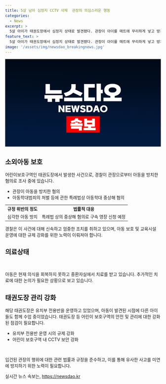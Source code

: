 ```yaml
---
title: 5살 남아 심정지 CCTV 삭제  관장의 의심스러운 행동
categories:
  - News
excerpt: >
  5살 아이가 태권도장에서 심정지 상태로 발견됐다. 관장이 아이를 매트에 무리하게 넣고 방치한 후 긴급체포됐다. CCTV 영상까지 삭제하려 한 것으로 경찰 조사 중이며, 아동학대 중상해 혐의로 입건됐다. 해당 태권도장은 유치부 전용반을 운영하며, 아동학대범죄의 처벌 등에 관한 특례법을 적용해 조사할 예정이다. 중환자실에서 치료를 받고 있는 아이에 대한 관심이 높아지고 있다.
feature_text: >
  5살 아이가 태권도장에서 심정지 상태로 발견됐다. 관장이 아이를 매트에 무리하게 넣고 방치한 후 긴급체포됐다. CCTV 영상까지 삭제하려 한 것으로 경찰 조사 중이며, 아동학대 중상해 혐의로 입건됐다. 해당 태권도장은 유치부 전용반을 운영하며, 아동학대범죄의 처벌 등에 관한 특례법을 적용해 조사할 예정이다. 중환자실에서 치료를 받고 있는 아이에 대한 관심이 높아지고 있다.
image: '/assets/img/newsdao_breakingnews.jpg'
---
```


<p><img src="/assets/img/newsdao_breakingnews.jpg" alt="firstkoreanews 속보" /></p>

<h2 data-ke-size="size26">소외아동 보호</h2>

<p data-ke-size="size16">어린이보호구역인 태권도장에서 발생한 사건으로, 경찰이 관장으로부터 아동을 방치한 혐의로 조사 중에 있습니다. </p>

<ul>
  <li>관장이 아동을 방치한 혐의</li>
  <li>아동학대범죄의 처벌 등에 관한 특례법상 아동학대 중상해 혐의</li>
</ul>

<table>
  <tr>
    <td style="text-align: center; height: 17px;"><b>규정 위반의 정도</b></td>
    <td style="text-align: center; height: 17px;"><b>법률적 대응</b></td>
  </tr>
  <tr>
    <td style="text-align: center;">심각한 아동 방치</td>
    <td style="text-align: center;">특례법 상의 중상해 혐의로 구속 영장 신청 예정</td>
  </tr>
</table>

<p data-ke-size="size16">경찰은 이 사건에 대해 신속하고 엄중한 조치를 취하고 있으며, 아동 보호 및 교육시설 운영에 대한 규제 강화를 위한 노력이 이뤄져야 합니다.</p>

<h2 data-ke-size="size26">의료상태</h2>

<p data-ke-size="size16">&nbsp;</p>

<p data-ke-size="size16">아동은 현재 의식을 회복하지 못하고 중환자실에서 치료를 받고 있습니다. 추가적인 치료에 대한 논의가 필요한 상황으로 보고 있습니다.</p>

<h2 data-ke-size="size26">태권도장 관리 강화</h2>

<p data-ke-size="size16">해당 태권도장은 유치부 전용반을 운영하고 있었으며, 아동이 발견된 시점에 다른 아이들도 함께 수업 중이었습니다. 태권도장 등 어린이 보호구역의 안전 및 관리에 대한 강화된 점검이 필요합니다. </p>

<ul>
  <li>유치부 전용반 운영 시의 규제 강화</li>
  <li>어린이 보호구역 내 CCTV 보안 강화</li>
</ul>

<p data-ke-size="size16">&nbsp;</p>

<p data-ke-size="size16">입건된 관장의 행위에 대한 관련 법률과 규정을 준수하고, 이를 통해 유사한 사고를 미연에 방지하기 위한 노력이 필요합니다.</p>
실시간 뉴스 속보는, <a href="https://newsdao.kr" rel="dofollow">https://newsdao.kr</a>


